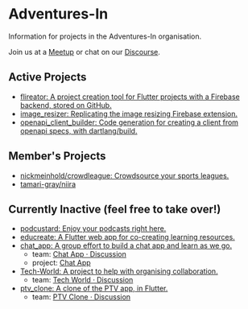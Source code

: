 # Adventures-In
Information for projects in the Adventures-In organisation.

Join us at a [Meetup](https://www.meetup.com/Adventures-in-Flutter-Firebase) or chat on our [Discourse](https://discourse.adventuresin.network/).

## Active Projects 
- [flireator: A project creation tool for Flutter projects with a Firebase backend, stored on GitHub.](https://github.com/Adventures-In/flireator)
- [image_resizer: Replicating the image resizing Firebase extension.](https://github.com/Adventures-In/image_resizer)
- [openapi_client_builder: Code generation for creating a client from openapi specs, with dartlang/build.](https://github.com/Adventures-In/openapi_client_builder)

## Member's Projects 
- [nickmeinhold/crowdleague: Crowdsource your sports leagues.](https://github.com/nickmeinhold/crowdleague) 
- [tamari-gray/niira](https://github.com/tamari-gray/niira)

## Currently Inactive (feel free to take over!) 
- [podcustard: Enjoy your podcasts right here.](https://github.com/Adventures-In/podcustard) 
- [educreate: A Flutter web app for co-creating learning resources.](https://github.com/Adventures-In/educreate)
- [chat_app: A group effort to build a chat app and learn as we go.](https://github.com/Adventures-In/chat_app) 
  - team: [Chat App · Discussion](https://github.com/orgs/Adventures-In/teams/chat-app) 
  - project: [Chat App](https://github.com/orgs/Adventures-In/projects/) 
- [Tech-World: A project to help with organising collaboration.](https://github.com/Adventures-In/Tech-World) 
  - team: [Tech World · Discussion](https://github.com/orgs/Adventures-In/teams/tech-world)
- [ptv_clone: A clone of the PTV app, in Flutter.](https://github.com/Adventures-In/ptv_clone)
  - team: [PTV Clone · Discussion](https://github.com/orgs/Adventures-In/teams/ptv-clone) 
